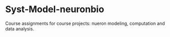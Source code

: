 # Syst-Model-neuronbio
Course assignments for course projects: nueron modeling, computation and data analysis.
